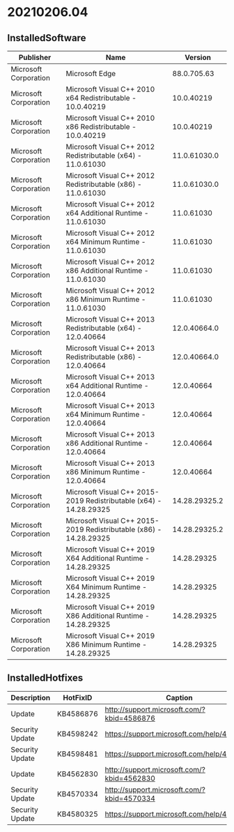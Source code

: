 ﻿# 20210206.04
## InstalledSoftware
| Publisher             | Name                                                               | Version       |
| --------------------- | ------------------------------------------------------------------ | ------------- |
| Microsoft Corporation | Microsoft Edge                                                     | 88.0.705.63   |
| Microsoft Corporation | Microsoft Visual C++ 2010  x64 Redistributable - 10.0.40219        | 10.0.40219    |
| Microsoft Corporation | Microsoft Visual C++ 2010  x86 Redistributable - 10.0.40219        | 10.0.40219    |
| Microsoft Corporation | Microsoft Visual C++ 2012 Redistributable (x64) - 11.0.61030       | 11.0.61030.0  |
| Microsoft Corporation | Microsoft Visual C++ 2012 Redistributable (x86) - 11.0.61030       | 11.0.61030.0  |
| Microsoft Corporation | Microsoft Visual C++ 2012 x64 Additional Runtime - 11.0.61030      | 11.0.61030    |
| Microsoft Corporation | Microsoft Visual C++ 2012 x64 Minimum Runtime - 11.0.61030         | 11.0.61030    |
| Microsoft Corporation | Microsoft Visual C++ 2012 x86 Additional Runtime - 11.0.61030      | 11.0.61030    |
| Microsoft Corporation | Microsoft Visual C++ 2012 x86 Minimum Runtime - 11.0.61030         | 11.0.61030    |
| Microsoft Corporation | Microsoft Visual C++ 2013 Redistributable (x64) - 12.0.40664       | 12.0.40664.0  |
| Microsoft Corporation | Microsoft Visual C++ 2013 Redistributable (x86) - 12.0.40664       | 12.0.40664.0  |
| Microsoft Corporation | Microsoft Visual C++ 2013 x64 Additional Runtime - 12.0.40664      | 12.0.40664    |
| Microsoft Corporation | Microsoft Visual C++ 2013 x64 Minimum Runtime - 12.0.40664         | 12.0.40664    |
| Microsoft Corporation | Microsoft Visual C++ 2013 x86 Additional Runtime - 12.0.40664      | 12.0.40664    |
| Microsoft Corporation | Microsoft Visual C++ 2013 x86 Minimum Runtime - 12.0.40664         | 12.0.40664    |
| Microsoft Corporation | Microsoft Visual C++ 2015-2019 Redistributable (x64) - 14.28.29325 | 14.28.29325.2 |
| Microsoft Corporation | Microsoft Visual C++ 2015-2019 Redistributable (x86) - 14.28.29325 | 14.28.29325.2 |
| Microsoft Corporation | Microsoft Visual C++ 2019 X64 Additional Runtime - 14.28.29325     | 14.28.29325   |
| Microsoft Corporation | Microsoft Visual C++ 2019 X64 Minimum Runtime - 14.28.29325        | 14.28.29325   |
| Microsoft Corporation | Microsoft Visual C++ 2019 X86 Additional Runtime - 14.28.29325     | 14.28.29325   |
| Microsoft Corporation | Microsoft Visual C++ 2019 X86 Minimum Runtime - 14.28.29325        | 14.28.29325   |
## InstalledHotfixes
| Description     | HotFixID  | Caption                                    |
| --------------- | --------- | ------------------------------------------ |
| Update          | KB4586876 | http://support.microsoft.com/?kbid=4586876 |
| Security Update | KB4598242 | https://support.microsoft.com/help/4598242 |
| Security Update | KB4598481 | https://support.microsoft.com/help/4598481 |
| Update          | KB4562830 | http://support.microsoft.com/?kbid=4562830 |
| Security Update | KB4570334 | http://support.microsoft.com/?kbid=4570334 |
| Security Update | KB4580325 | https://support.microsoft.com/help/4580325 |

